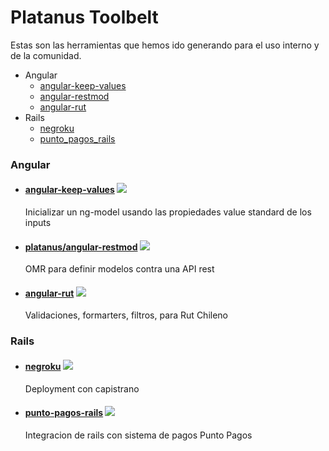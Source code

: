 # Platanus Toolbelt

Estas son las herramientas que hemos ido generando para el uso interno y de la comunidad.

- Angular
    + [angular-keep-values](#angular-keep-value)
    + [angular-restmod](#angular-restmod)
    + [angular-rut](#angular-rut)
- Rails
    + [negroku](#negroku)
    + [punto_pagos_rails](#punto_pagos_rails)

### Angular

- #### [angular-keep-values][keep-values-github] [![][keep-values-bower]][keep-values-github]  

    Inicializar un ng-model usando las propiedades value standard de los inputs

[keep-values-bower]: https://badge.fury.io/bo/angular-keep-values.svg
[keep-values-github]: http://github.com/platanus/angular-keep-values

- #### [platanus/angular-restmod][restmod-github] [![][restmod-bower]][restmod-github]  

    OMR para definir modelos contra una API rest

[restmod-bower]: https://badge.fury.io/bo/angular-restmod.svg
[restmod-github]: http://github.com/platanus/angular-restmod

- #### [angular-rut][rut-github] [![][rut-bower]][rut-github]  

    Validaciones, formarters, filtros, para Rut Chileno

[rut-bower]: https://badge.fury.io/bo/angular-rut.svg
[rut-github]: http://github.com/platanus/angular-rut

### Rails

- #### [negroku][negroku-github] [![][negroku-gem]][negroku-github]  

    Deployment con capistrano

[negroku-gem]: https://badge.fury.io/rb/negroku.svg
[negroku-github]: http://github.com/platanus/negroku

- #### [punto-pagos-rails][punto-pagos-rails-github] [![][punto-pagos-rails-gem]][punto-pagos-rails-github]  

    Integracion de rails con sistema de pagos Punto Pagos

[punto-pagos-rails-gem]: https://badge.fury.io/rb/punto_pagos_rails.svg
[punto-pagos-rails-github]: http://github.com/platanus/punto-pagos-rails
